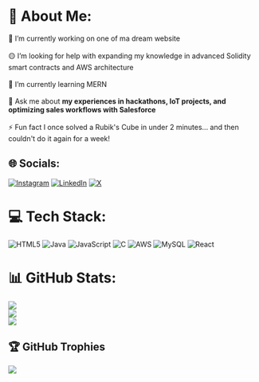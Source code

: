 # 💫 About Me:
🔭 I’m currently working on one of ma dream website<br><br>🟡 I’m looking for help with expanding my knowledge in advanced Solidity smart contracts and AWS architecture<br><br>🌱 I’m currently learning MERN<br><br>💬 Ask me about **my experiences in hackathons, IoT projects, and optimizing sales workflows with Salesforce**<br><br>⚡ Fun fact I once solved a Rubik's Cube in under 2 minutes... and then couldn't do it again for a week!<br>


## 🌐 Socials:
[![Instagram](https://img.shields.io/badge/Instagram-%23E4405F.svg?logo=Instagram&logoColor=white)](https://instagram.com/likhith_s_v) [![LinkedIn](https://img.shields.io/badge/LinkedIn-%230077B5.svg?logo=linkedin&logoColor=white)](https://linkedin.com/in/likhith-s-v-5ba070245/) [![X](https://img.shields.io/badge/X-black.svg?logo=X&logoColor=white)](https://x.com/@Likhith2025) 

# 💻 Tech Stack:
![HTML5](https://img.shields.io/badge/html5-%23E34F26.svg?style=for-the-badge&logo=html5&logoColor=white) ![Java](https://img.shields.io/badge/java-%23ED8B00.svg?style=for-the-badge&logo=openjdk&logoColor=white) ![JavaScript](https://img.shields.io/badge/javascript-%23323330.svg?style=for-the-badge&logo=javascript&logoColor=%23F7DF1E) ![C](https://img.shields.io/badge/c-%2300599C.svg?style=for-the-badge&logo=c&logoColor=white) ![AWS](https://img.shields.io/badge/AWS-%23FF9900.svg?style=for-the-badge&logo=amazon-aws&logoColor=white) ![MySQL](https://img.shields.io/badge/mysql-4479A1.svg?style=for-the-badge&logo=mysql&logoColor=white) ![React](https://img.shields.io/badge/react-%2320232a.svg?style=for-the-badge&logo=react&logoColor=%2361DAFB)
# 📊 GitHub Stats:
![](https://github-readme-stats.vercel.app/api?username=Likhith12gl&theme=dark&hide_border=false&include_all_commits=true&count_private=true)<br/>
![](https://github-readme-streak-stats.herokuapp.com/?user=Likhith12gl&theme=dark&hide_border=false)<br/>
![](https://github-readme-stats.vercel.app/api/top-langs/?username=Likhith12gl&theme=dark&hide_border=false&include_all_commits=true&count_private=true&layout=compact)

## 🏆 GitHub Trophies
![](https://github-profile-trophy.vercel.app/?username=Likhith12gl&theme=radical&no-frame=false&no-bg=true&margin-w=4)

<!-- Proudly created with GPRM ( https://gprm.itsvg.in ) -->
